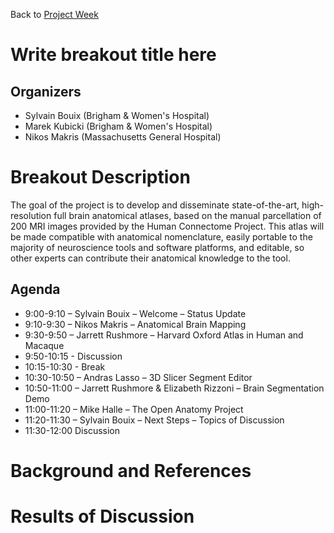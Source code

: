 Back to [Project Week](../../README.md)

# Write breakout title here

## Organizers

- Sylvain Bouix (Brigham & Women's Hospital)
- Marek Kubicki (Brigham & Women's Hospital)
- Nikos Makris (Massachusetts General Hospital)

# Breakout Description

<!-- Add a short paragraph describing the breakout and intended results. -->
The goal of the project is to develop and disseminate state-of-the-art, high-resolution full brain anatomical atlases, based on the manual parcellation of 200 MRI images provided by the Human Connectome Project. 
This atlas will be made compatible with anatomical nomenclature, easily portable to the majority of neuroscience tools and software platforms, and editable, so other experts can contribute their anatomical knowledge to the tool. 

## Agenda

<!-- Describe topics and schedule. -->

- 9:00-9:10 – Sylvain Bouix – Welcome – Status Update
- 9:10-9:30 – Nikos Makris – Anatomical Brain Mapping 
- 9:30-9:50 – Jarrett Rushmore – Harvard Oxford Atlas in Human and Macaque
- 9:50-10:15 - Discussion
- 10:15-10:30 - Break
- 10:30-10:50 – Andras Lasso  – 3D Slicer Segment Editor
- 10:50-11:00 – Jarrett Rushmore & Elizabeth Rizzoni – Brain Segmentation Demo
- 11:00-11:20 – Mike Halle – The Open Anatomy Project
- 11:20-11:30 – Sylvain Bouix – Next Steps – Topics of Discussion
- 11:30-12:00 Discussion



# Background and References

<!-- Anything people should review to prepare for the discussion -->


# Results of Discussion

<!-- To be filled out after the event. -->
